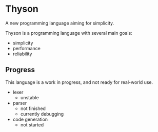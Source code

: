 # Thyson

A new programming language aiming for simplicity.

Thyson is a programming language with several main goals:
- simplicity
- performance
- reliability

## Progress
This language is a work in progress, and not ready for real-world use.

- lexer
  - unstable
- parser
  - not finished
  - currently debugging
- code generation
  - not started
